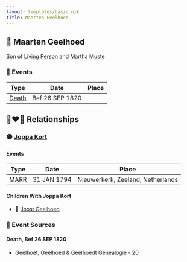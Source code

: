 ```yaml
---
layout: templates/basic.njk
title: Maarten Geelhoed
---
```

## 🔵 Maarten Geelhoed

Son of [Living Person](/people/2/25458048) and [Martha Muste](/people/9/90752360)

### 📆 Events

Type | Date | Place
------ | ------ | ------
[Death](#event-0) | Bef 26 SEP 1820 |

## 👩‍❤️‍👨 Relationships

### 🟣 [Joppa Kort](/people/5/56906995)

#### Events

Type | Date | Place
------ | ------ | ------
MARR | 31 JAN 1794 | Nieuwerkerk, Zeeland, Netherlands
#### Children With Joppa Kort
* 🔵 [Joost Geelhoed](/people/7/72031888)
### 📰 Event Sources

#### <a id="event-0"></a> Death, Bef 26 SEP 1820
* Geelhoet, Geelhoed & Geelhoedt Genealogie  - 20